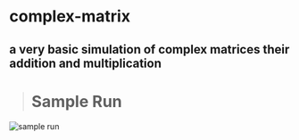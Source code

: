 # complex-matrix
a very basic simulation of complex matrices their addition and multiplication
--
># Sample Run
![sample run](https://ams03pap001files.storage.live.com/y4m1l3mGZ4xj0sU_q9NFW-vJMb0yFDjzgyp0Aqdk4ptSbukMQ5txjf2DyPgzR51PQkNv-C-kRudi3J41SZtBqE9n6q8R2OkcWUJ2n8-MjMpLw_0iWtJ_A7efmhL1400QWJoFJfxapdnorkgIc-oTO72cRaF00_j9O-ctcrfs_m2J0oAiC65wx4VJqsmwmREcrZx?width=253&height=448&cropmode=none)